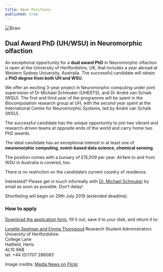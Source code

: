 ```yaml
---
title: Open Positions
published: true
---
```


![Brain](Brain.jpg)

## Dual Award PhD (UH/WSU) in Neuromorphic olfaction 

An exceptional opportunity for a **dual award PhD** in Neuromorphic olfaction is open at the University of Hertfordshire, UK, that includes a year abroad at Western Sydney University, Australia. The successful candidate will obtain a **PhD degree from both UH and WSU**. 

We offer an exciting 3-year project in Neuromorphic computing under joint supervision of Dr Michael Schmuker (UHERTS), and Dr André van Schaik (WSU). The first and third year of the programme will be spent in the Biocomputation research group at UH, with the second year spent at the International Centre for Neuromorphic Systems, led by André van Schaik (WSU). 

The successful candidate has the unique opportunity to join two vibrant and research-driven teams at opposite ends of the world and carry home two PhD awards. 

The ideal candidate has an exceptional interest in at least one of **neuromorphic computing, event-based data science, chemical sensing**.

The position comes with a bursary of £15,009 per year. Airfare to and from WSU in Australia is covered, too. 

There is no restriction on the candidate’s current country of residence. 

Interested? Please get in touch informally with [Dr. Michael Schmuker](mailto:m.schmuker@herts.ac.uk) by email as soon as possible. Don’t delay!

Shortlisting will begin on 29th July 2019 (extended deadline). 

### How to apply

[Download the application form](https://www.herts.ac.uk/__data/assets/pdf_file/0010/31105/uh-application-form.pdf), fill it out, save it to your disk, and return it to:

[Lynette Spelman and Emma Thorogood](mailto:doctoralcollegeadmissions@herts.ac.uk)
Research Student Administrators<br/>
University of Hertfordshire<br/>
College Lane<br/>
Hatfield, Herts<br/>
AL10 9AB<br/>
tel: +44 (0)1707 286083<br/>

Image credits: [Media News on Flickr](https://www.flickr.com/photos/98756468@N04/11408214026/in/photolist-io75zh-8MkSZC-FBS1Lh-vN1YTg-92aMd-aBoFwf-5Apqbj-24mp6Cv-fqTtG3-6p6pvF-awu15K-aaYDxC-r8mJAM-muZRtT-kWxpMz-8htGTz-rW1nTp-8gBa1x-rdX1hY-uafB8u-5fCUxy-kWymsN-eVDNT7-grk4jU-qYJ4gC-4wf4QB-vvpR3W-vvpEP9-AHxNv5-uR9TUa-ytnaAw-kKPMkR-kWynes-ohX4qm-4b4EZm-briZug-8N4CCA-vvpKuy-uR1mqL-vvpMaW-vvpUi5-2LuP3f-3eda5b-4b1Umv-vN1W6c-vvpJRj-uR1jNs-uR9TSr-2eqyoxJ-hFDMEX)

